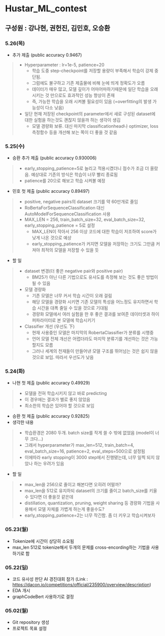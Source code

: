 # Hustar_ML_contest
## 구성원 : 강나현, 권헌진, 김민호, 오승환
### 5.26(목)
- 추가 제출 (public accuracy 0.9467)
> - Hyperparameter : lr=1e-5, patience=20
>   - 학습 도중 step-checkpoint를 저장할 용량이 부족해서 학습이 강제 중단됨.
>   - 그럼에도 불구하고 기존 제출물에 비해 눈에 띄게 정확도가 오름
>   - 데이터가 매우 많고, 모델 깊이가 어마어마하기때문에 일단 학습을 오래시키는 것 만으로도 효과적인 성능 향상이 존재
>   - 즉, 가능한 학습을 오래 시켜볼 필요성이 있음 (=overfitting의 발생 가능성이 다소 낮음)
> - 일단 현재 저장된 checkpoint의 parameter에서 새로 구성된 dataset에 대한 실험을 하는것도 괜찮지 않을까 하는 생각이 생김
>   - 모델 경량화 보류. 대신 마지막 classificationhead나 optimizer, loss 측정함수 등을 개선해 보는 쪽이 더 좋을 것 같음

### 5.25(수)
- 승환 추가 제출 (public accuracy 0.930006)
> - early_stopping_patience=5로 늘리고 적용시켰더니 점수가 조금 더 올랐음. 예상대로 기존의 방식은 학습이 너무 빨리 종료됨
> - patience를 20으로 해보고 학습 시켜볼 예정
- 민호 첫 제출 (public accuracy 0.89497)
> - positive, negative pairs의 dataset 크기를 약 60만개로 줄임
> - RoBertaForSequenceClassification 대신 AutoModelForSequenceClassification 사용
> - MAX_LEN = 256, train_batch_size=32, eval_batch_size=32, early_stopping_patience = 5로 설정
>   - MAX_LEN이 작아서 256 이상 코드에 대한 학습이 저조하여 score가 낮게 나온 것으로 예상
>   - early_stopping_patience가 커지면 모델을 저장하는 크기도 그만큼 커져야 최적의 모델을 저장할 수 있을 듯
- 할 일
> - dataset 변경(더 좋은 negative pair와 positive pair)
>   - BM25가 아닌 다른 기법으로도 유사도를 측정해 보는 것도 좋은 방법이 될 수 있음
> - 모델 경량화
>   - 기존 모델은 너무 커서 학습 시간이 오래 걸림
>   - 해당 모델을 경량화 시키면 기존 모델의 특성을 어느정도 유지하면서 학습 시간을 대폭 줄일 수 있을 것으로 기대됨
>   - 경량화 모델에서 여러 실험을 한 후 좋은 결과를 보여준 데이터셋과 하이퍼파라미터로 본 모델에 학습시키기
> - Classifier 개선 (우선도 下)
>   - 현재 사용중인 모델은 마지막의 RobertaClassifier가 분류를 시행중
>   - 언어 모델 전체 개선은 어렵더라도 마지막 분류기를 개선하는 것은 가능할지도 모름
>   - 그러나 세계의 천재들이 만들어낸 모델 구조를 뛰어넘는 것은 쉽지 않을 것으로 보임. 따라서 우선도가 낮음

### 5.24(화)
- 나현 첫 제출 (public accuracy 0.49929)
> - 모델을 전혀 학습시키지 않고 바로 predicting
> - 이 경우에는 결과가 별로 좋지 않았음
> - 최소한의 학습은 있어야 할 것으로 보임
- 승환 첫 제출 (public accuracy 0.92825)
- 생각한 내용
> - 학습환경은 2080 두개. batch size를 작게 쓸 수 밖에 없었음 (model이 너무 크다...)
> - 그래서 hyperparameter가 max_len=512, train_batch=4, eval_batch_size=16, patience=2, eval_steps=500으로 설정됨
> - 이에따라 early stopping이 3000 step에서 진행됐는데, 너무 일찍 되지 않았나 하는 우려가 있음
- 할 일
> - max_len을 256으로 줄이고 해본다면 오히려 어떨까?
> - max_len을 512로 유지하되 dataset의 크기를 줄이고 batch_size를 키울 수 있다면 더 좋을것 같은데
> - distillation, quantization, pruning, weight sharing 등 경량화 기법을 사용해서 모델 자체를 가볍게 하는게 좋을수도?
> - early_stopping_patience=2는 너무 작긴함. 좀 더 키우고 학습시켜보자

### 05.23(월)
- Tokenize에 시간이 상당히 소요됨
- max_len 512로 tokenize해서 두개의 문제를 cross-encording하는 기법을 사용하기로 함

### 05.22(일)
- 코드 유사성 판단 AI 경진대회 참가 (Link : https://dacon.io/competitions/official/235900/overview/description)
- EDA 개시
- graphCodeBert 사용하기로 결정

### 05.02(월)
- Git repository 생성
- 프로젝트 목표 설정
